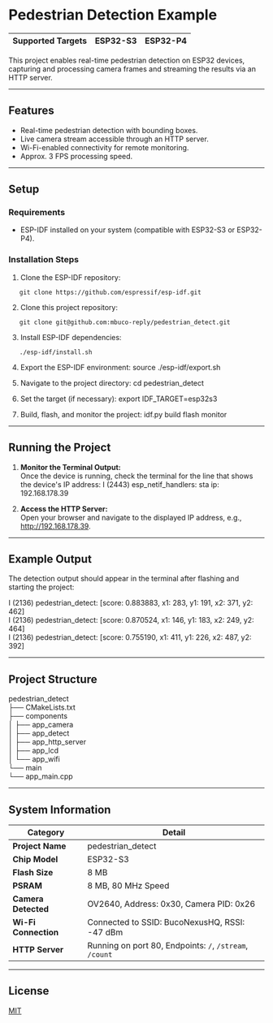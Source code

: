 # Pedestrian Detection Example

| **Supported Targets** | ESP32-S3 | ESP32-P4 |
|-----------------------|----------|----------|

This project enables real-time pedestrian detection on ESP32 devices, capturing and processing camera frames and streaming the results via an HTTP server.

---

## Features
- Real-time pedestrian detection with bounding boxes.
- Live camera stream accessible through an HTTP server.
- Wi-Fi-enabled connectivity for remote monitoring.
- Approx. 3 FPS processing speed.

---

## Setup

### Requirements
- ESP-IDF installed on your system (compatible with ESP32-S3 or ESP32-P4).

### Installation Steps

1. Clone the ESP-IDF repository:
```
   git clone https://github.com/espressif/esp-idf.git
```
2. Clone this project repository:
```
   git clone git@github.com:mbuco-reply/pedestrian_detect.git
```
3. Install ESP-IDF dependencies:
```
   ./esp-idf/install.sh
```
4. Export the ESP-IDF environment:
   source ./esp-idf/export.sh

5. Navigate to the project directory:
   cd pedestrian_detect

6. Set the target (if necessary):
   export IDF_TARGET=esp32s3

7. Build, flash, and monitor the project:
   idf.py build flash monitor

---

## Running the Project

1. **Monitor the Terminal Output:**  
   Once the device is running, check the terminal for the line that shows the device's IP address:
   I (2443) esp_netif_handlers: sta ip: 192.168.178.39

2. **Access the HTTP Server:**  
   Open your browser and navigate to the displayed IP address, e.g., http://192.168.178.39.

---

## Example Output

The detection output should appear in the terminal after flashing and starting the project:

I (2136) pedestrian_detect: [score: 0.883883, x1: 283, y1: 191, x2: 371, y2: 462]  
I (2136) pedestrian_detect: [score: 0.870524, x1: 146, y1: 183, x2: 249, y2: 464]  
I (2136) pedestrian_detect: [score: 0.755190, x1: 411, y1: 226, x2: 487, y2: 392]

---

## Project Structure

pedestrian_detect  
├── CMakeLists.txt  
├── components  
│   ├── app_camera  
│   ├── app_detect  
│   ├── app_http_server  
│   ├── app_lcd  
│   └── app_wifi  
└── main  
    └── app_main.cpp  

---

## System Information

| **Category**         | **Detail**                                                                                     |
|----------------------|-------------------------------------------------------------------------------------------------|
| **Project Name**     | pedestrian_detect                                                                               |
| **Chip Model**       | ESP32-S3                                                                                        |
| **Flash Size**       | 8 MB                                                                                            |
| **PSRAM**            | 8 MB, 80 MHz Speed                                                                              |
| **Camera Detected**  | OV2640, Address: 0x30, Camera PID: 0x26                                                         |
| **Wi-Fi Connection** | Connected to SSID: BucoNexusHQ, RSSI: -47 dBm                                                   |
| **HTTP Server**      | Running on port 80, Endpoints: `/`, `/stream`, `/count`                                         |

---

## License

[MIT](LICENSE)
